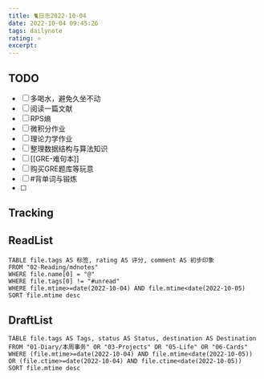 ```yaml
---
title: 🐈日志2022-10-04
date: 2022-10-04 09:45:26
tags: dailynote
rating: ⭐️
excerpt: 
---
```

## TODO
- [ ] 多喝水，避免久坐不动
- [ ] 阅读一篇文献
- [ ] RPS熵
- [ ] 微积分作业
- [ ] 理论力学作业
- [ ] 整理数据结构与算法知识
- [ ] [[GRE-难句本]]
- [ ] 购买GRE题库等玩意
- [ ] #背单词与锻炼 
- [ ] 

## Tracking


## ReadList 
<!--此处显示今日已阅读文献-->
```dataview
TABLE file.tags AS 标签, rating AS 评分, comment AS 初步印象
FROM "02-Reading/mdnotes"
WHERE file.name[0] = "@"
WHERE file.tags[0] != "#unread"
WHERE file.mtime>=date(2022-10-04) AND file.mtime<date(2022-10-05)
SORT file.mtime desc
```

## DraftList
<!--此处显示今日新增或修改的草稿或其它非文献笔记文件-->

```dataview
TABLE file.tags AS Tags, status AS Status, destination AS Destination
FROM "01-Diary/本周事务" OR "03-Projects" OR "05-Life" OR "06-Cards"
WHERE (file.mtime>=date(2022-10-04) AND file.mtime<date(2022-10-05)) OR (file.ctime>=date(2022-10-04) AND file.ctime<date(2022-10-05))
SORT file.mtime desc
```